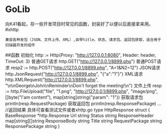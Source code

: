 # GoLib

向K41看起，存一些开发项目时常见的函数，封装好了以便以后直接拿来用。
#xhttp
```
兼容各种发包（JSON、文件上传、XML）,自带title、状态、请求包、返回包获取，适合用于扫描器开发的组件
```
##函数
    初始化
    http := Http{Proxy: "http://127.0.0.1:8080", Header: header, TimeOut: 3}
    普通GET请求
    http.GET("http://127.0.0.1/8899.php")
    普通POST请求
    resp2 := http.POST("http://127.0.0.1/8899.php", "A=1&N2=12")
    JSON请求
    http.JsonRequest("http://127.0.0.1/8899.php", "{\"a\":\"1\"}")
    XML请求
    http.XMLRequest("http://127.0.0.1/8899.php", "<?xml version=\"1.0\" encoding=\"ISO-8859-1\"?>\n<note>\n<to>George</to>\n<from>John</from>\n<heading>Reminder</heading>\n<body>Don't forget the meeting!</body>\n</note>")
    文件上传
    resp := http.FileUpload("file", "1.png", "http://127.0.0.1/8899.php", "image/png", []byte("I'am content"), map[string]string{"param": "1"})
    获取请求包
    println(resp.RequestPackage)
    获取返回包
	println(resp.ResponsePackage)
    ...
    //返回结果
    具体可查看测试文件或者xhttp.go
    type HttpResponse struct {
        BaseResponse	*http.Response
        Url 			string
        Status 			string
        ResponseHeader  map[string][]string
        ResponseBody 	string
        Title			string
        RequestPackage  string
        ResponsePackage	string
    }
